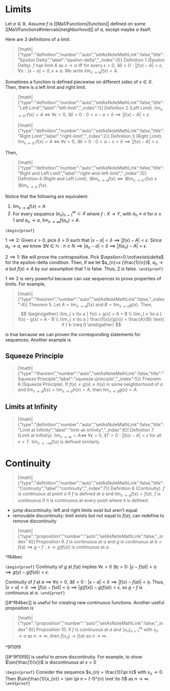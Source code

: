 # Limits

Let $a \in \mathbb{R}$. Assume $f$ is [[Ma1/Functions|function]] defined on some [[Ma1/Functions#Intervals|neighborhood]] of $a$, except maybe $a$ itself.

Here are 3 definitions of a limit.

> [!math|{"type":"definition","number":"auto","setAsNoteMathLink":false,"title":"Epsilon Delta","label":"epsilon-delta","_index":0}] Definition 1 (Epsilon Delta).
> $f$ has limit $A$ as $x \to a$ iff for every $\epsilon>0$, $\exists \delta>0 : |f(x)-A| < \epsilon$, $\forall x: |x-a| < \delta, x \neq a$. We write $\lim_{ x \to a }f(x)=A$.

Sometimes a function is defined piecewise on different sides of $x \in X$. Then, there is a left limit and right limit. 

> [!math|{"type":"definition","number":"auto","setAsNoteMathLink":false,"title":"Left Limit","label":"left-limit","_index":1}] Definition 2 (Left Limit).
> $\lim_{ x \to a^{+} }f(x)=A$ $\iff$ $\forall\epsilon>0$, $\exists \delta > 0 : 0 < x - a < \delta \implies |f(x)-A|<\epsilon$.

> [!math|{"type":"definition","number":"auto","setAsNoteMathLink":false,"title":"Right Limit","label":"right-limit","_index":2}] Definition 3 (Right Limit).
> $\lim_{ x \to a^{+} }f(x)=A$ $\iff$ $\forall\epsilon>0$, $\exists \delta > 0 : 0 < a-x < \delta \implies |f(x)-A|<\epsilon$.

Then,

> [!math|{"type":"definition","number":"auto","setAsNoteMathLink":false,"title":"Right and Left Limit","label":"right-and-left-limit","_index":3}] Definition 4 (Right and Left Limit).
> $\exists\lim_{ x \to a } f(x) \iff \exists\lim_{ x \to a^{+} }f(x) \land \exists\lim_{ x \to a^{-} }f(x)$.

Notice that the following are equivalent:

1. $\lim_{ x \to a }f(x)=A$
2. For every sequence $(a_{n})_{n=1}^{\infty} \subset X$ where $f: X \to Y$, with $a_{n}\neq a$ for $n\geq 1$ and $a_{n} \to a$, $\lim_{ n \to \infty }f(a_{n})=A$.

`\begin{proof}`

$1 \implies 2$:
Given $\epsilon>0$, pick $\delta>0$ such that $|x - a| <\delta \implies |f(x)-A| < \epsilon$. Since $a_{n} \to a$, we know $\exists N \in \mathbb{N}:n \geq N \implies |a_{n}-a|<\delta \implies |f(a_{n})-A| < \epsilon$.

$2 \implies 1$:
We will prove the contrapositive. Pick $\epsilon>0:\not\exists\delta$ for the epsilon-delta condition. Then, if we let $a_{n}=x (\frac{1}{n})$, $a_{n} \to a$ but $f(x) \neq A$ by our assumption that $1$ is false. Thus, $2$ is false.
`\end{proof}`

$1 \iff 2$ is very powerful because can use sequences to prove properties of limits. For example,

> [!math|{"type":"theorem","number":"auto","setAsNoteMathLink":false,"_index":4}] Theorem 5.
> Let $A=\lim_{ x \to a }f(x)$ and $B=\lim_{ x \to a }g(x)$. Then,
> $$
> \begin{gather}
> \lim_{ x \to a } f(x) + g(x) = A + B \\
> \lim_{ x \to a } f(x) - g(x) = A - B \\
> \lim_{ x \to a } \frac{f(x)}{g(x)} = \frac{A}{B} \text{ if } b \neq 0
> \end{gather}
> $$

is true because we can proven the corresponding statements for sequences. Another example is 

## Squeeze Principle

> [!math|{"type":"theorem","number":"auto","setAsNoteMathLink":false,"title":"Squeeze Principle","label":"squeeze-principle","_index":5}] Theorem 6 (Squeeze Principle).
> If $f(x)\leq g(x)\leq h(x)$ in some neighborhood of $a$ and $\lim_{ x \to a }f(x)=\lim_{ x \to a }h(x)=A$, then $\lim_{ x \to a }g(x)=A$.

## Limits at Infinity

> [!math|{"type":"definition","number":"auto","setAsNoteMathLink":false,"title":"Limit at Infinity","label":"limit-at-infinity","_index":6}] Definition 7 (Limit at Infinity).
> $\lim_{ x \to \infty }=A \iff$ $\forall\epsilon>0, \, \exists T>0: |f(x)-A|<\epsilon$ for all $x>T$. $\lim_{ x \to -\infty }f(x)$ is defined similarly.

# Continuity

> [!math|{"type":"definition","number":"auto","setAsNoteMathLink":false,"title":"Continuity","label":"continuity","_index":7}] Definition 8 (Continuity).
> $f$ is continuous at point $a$ if $f$ is defined at $a$ and $\lim_{ x \to a }f(x)=f(a)$. $f$ is continuous if it is continuous at every point where it is defined.

- jump discontinuity: left and right limits exist but aren't equal
- removable discontinuity: limit exists but not equal to $f(a)$; can redefine to remove discontinuity

> [!math|{"type":"proposition","number":"auto","setAsNoteMathLink":false,"_index":8}] Proposition 9.
> $f$ is continuous at $a$ and $g$ is continuous at $b = f(a)$ $\implies$ $g\circ f: x \to g(f(x))$ is continuous at $a$.

^f84bec

`\begin{proof}` Continuity of $g$ at $f(a)$ implies $\forall\epsilon>0$ $\exists \eta>0:$ $|y-f(a)|<\eta \implies g(y)-g(f(a)) < \epsilon$. 

Continuity of $f$ at $a$ $\implies$ $\forall \eta>0$, $\exists\delta>0: |x-a|<\delta \implies |f(x)-f(a)| < \eta$. Thus, $|x<a| < \delta$ $\implies |f(x)-f(a)| < \eta \implies |g(f(x)) - g(f(a)) < \epsilon$, so $g\circ f$ is continuous at $a$. 
`\end{proof}`

[[#^f84bec]]  is useful for creating new continuous functions. Another useful proposition is 

> [!math|{"type":"proposition","number":"auto","setAsNoteMathLink":false,"_index":9}] Proposition 10.
> If $f$ is continuous at $a$ and $(x_{n})_{n=1}^{\infty}$ with $x_{n} \to a$ as $n \to \infty$, then $f(x_{n}) \to f(a)$ as $n \to \infty$.

^9f10f9

[[#^9f10f9]] is useful to prove discontinuity. For example, to show $\sin(\frac{1}{x})$ is discontinuous at $x=0$

`\begin{proof}` Consider the sequence $x_{n} = \frac{1}{\pi n}$ with $x_{n} \to 0$. Then $\sin(\frac{1}{x_{n}} = \sin \pi n = (-1)^{n} \not \to 0$ as $n \to \infty$.
`\end{proof}`
